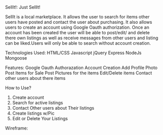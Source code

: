 SellIt!: 
Just SellIt!

SellIt is a local marketplace. It allows the user to search for items other users have posted and contact the user about purchasing. It also allows users to create an account using Google Oauth authorization. Once an account has been created the user will be able to post/edit/ and delete there own listings as well as receive messages from other users and listing can be liked.Users will only be able to search without account creation.

Technologies Used:
HTML/CSS
Javascript
jQuery
Express
NodeJs
Mongoose


Features:
    Google Oauth Authorazation
    Account Creation
    Add Profile Photo
    Post Items for Sale
    Post Pictures for the items
    Edit/Delete items 
    Contact other users about there items

How to Use?
1. Create account
2. Search for active listings
3. Contact Other users about Their listings
4. Create listings w/Pic
5. Edit or Delete Your Listings

Wireframe:
